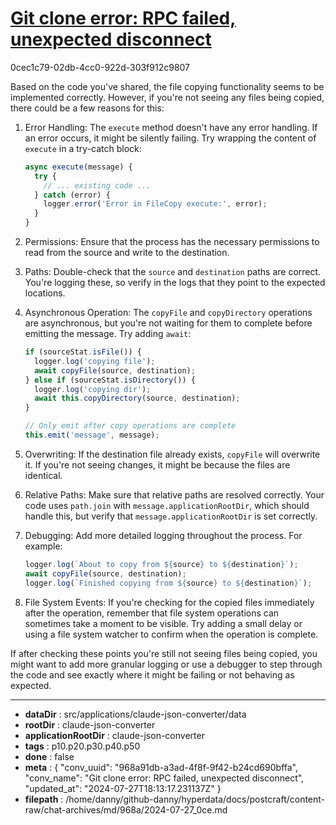 # [Git clone error: RPC failed, unexpected disconnect](https://claude.ai/chat/968a91db-a3ad-4f8f-9f42-b24cd690bffa)

0cec1c79-02db-4cc0-922d-303f912c9807

 Based on the code you've shared, the file copying functionality seems to be implemented correctly. However, if you're not seeing any files being copied, there could be a few reasons for this:

1. Error Handling: The `execute` method doesn't have any error handling. If an error occurs, it might be silently failing. Try wrapping the content of `execute` in a try-catch block:

   ```javascript
   async execute(message) {
     try {
       // ... existing code ...
     } catch (error) {
       logger.error('Error in FileCopy execute:', error);
     }
   }
   ```

2. Permissions: Ensure that the process has the necessary permissions to read from the source and write to the destination.

3. Paths: Double-check that the `source` and `destination` paths are correct. You're logging these, so verify in the logs that they point to the expected locations.

4. Asynchronous Operation: The `copyFile` and `copyDirectory` operations are asynchronous, but you're not waiting for them to complete before emitting the message. Try adding `await`:

   ```javascript
   if (sourceStat.isFile()) {
     logger.log('copying file');
     await copyFile(source, destination);
   } else if (sourceStat.isDirectory()) {
     logger.log('copying dir');
     await this.copyDirectory(source, destination);
   }

   // Only emit after copy operations are complete
   this.emit('message', message);
   ```

5. Overwriting: If the destination file already exists, `copyFile` will overwrite it. If you're not seeing changes, it might be because the files are identical.

6. Relative Paths: Make sure that relative paths are resolved correctly. Your code uses `path.join` with `message.applicationRootDir`, which should handle this, but verify that `message.applicationRootDir` is set correctly.

7. Debugging: Add more detailed logging throughout the process. For example:

   ```javascript
   logger.log(`About to copy from ${source} to ${destination}`);
   await copyFile(source, destination);
   logger.log(`Finished copying from ${source} to ${destination}`);
   ```

8. File System Events: If you're checking for the copied files immediately after the operation, remember that file system operations can sometimes take a moment to be visible. Try adding a small delay or using a file system watcher to confirm when the operation is complete.

If after checking these points you're still not seeing files being copied, you might want to add more granular logging or use a debugger to step through the code and see exactly where it might be failing or not behaving as expected.

---

* **dataDir** : src/applications/claude-json-converter/data
* **rootDir** : claude-json-converter
* **applicationRootDir** : claude-json-converter
* **tags** : p10.p20.p30.p40.p50
* **done** : false
* **meta** : {
  "conv_uuid": "968a91db-a3ad-4f8f-9f42-b24cd690bffa",
  "conv_name": "Git clone error: RPC failed, unexpected disconnect",
  "updated_at": "2024-07-27T18:13:17.231137Z"
}
* **filepath** : /home/danny/github-danny/hyperdata/docs/postcraft/content-raw/chat-archives/md/968a/2024-07-27_0ce.md